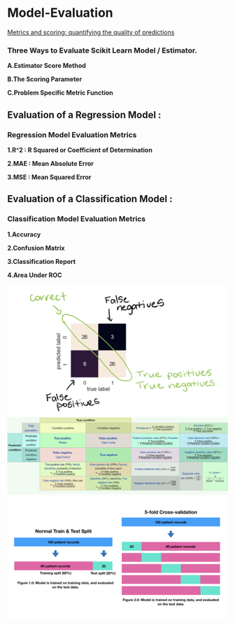 # Model-Evaluation

[Metrics and scoring: quantifying the quality of predictions](https://scikit-learn.org/stable/modules/model_evaluation.html)

### Three Ways to Evaluate Scikit Learn Model / Estimator.

**A.Estimator Score Method**

**B.The Scoring Parameter**

**C.Problem Specific Metric Function**


## Evaluation of a Regression Model :

### Regression Model Evaluation Metrics

**1.R^2 : R Squared or Coefficient of Determination**

**2.MAE : Mean Absolute Error**

**3.MSE : Mean Squared Error**


## Evaluation of a Classification Model :

### Classification Model Evaluation Metrics

**1.Accuracy**

**2.Confusion Matrix**

**3.Classification Report**

**4.Area Under ROC**

<img src = 'Confusion Matrix Anatomy.png'>

<img src = 'Confusion Matrix.png'>

<img src = 'Cross Validation.png'>
